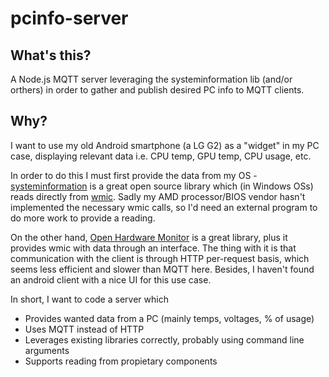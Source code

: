 # pcinfo-server
## What's this?
A Node.js MQTT server leveraging the systeminformation lib (and/or orthers) in order to gather and publish desired PC info to MQTT clients.
## Why?
I want to use my old Android smartphone (a LG G2) as a "widget" in my PC case, displaying relevant data i.e. CPU temp, GPU temp, CPU usage, etc.

In order to do this I must first provide the data from my OS - [systeminformation](https://github.com/sebhildebrandt/systeminformation) is a great open source library which (in Windows OSs) reads directly from [wmic](https://docs.microsoft.com/en-us/windows/win32/wmisdk/wmic). Sadly my AMD processor/BIOS vendor hasn't implemented the necessary wmic calls, so I'd need an external program to do more work to provide a reading.

On the other hand, [Open Hardware Monitor](https://github.com/openhardwaremonitor/openhardwaremonitor) is a great library, plus it provides wmic with data through an interface. The thing with it is that communication with the client is through HTTP per-request basis, which seems less efficient and slower than MQTT here.
Besides, I haven't found an android client with a nice UI for this use case.

In short, I want to code a server which
- Provides wanted data from a PC (mainly temps, voltages, % of usage)
- Uses MQTT instead of HTTP
- Leverages existing libraries correctly, probably using command line arguments
- Supports reading from propietary components
